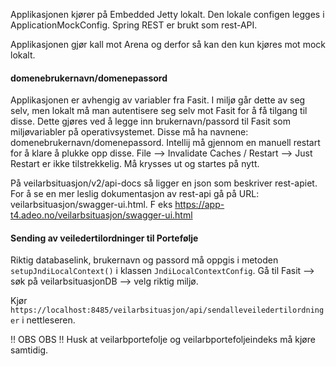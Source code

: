 Applikasjonen kjører på Embedded Jetty lokalt. Den lokale configen legges i ApplicationMockConfig.
Spring REST er brukt som rest-API.

Applikasjonen gjør kall mot Arena og derfor så kan den kun kjøres mot mock lokalt.

#### domenebrukernavn/domenepassord
Applikasjonen er avhengig av variabler fra Fasit. I miljø går dette av seg selv, men lokalt må man autentisere seg selv
mot Fasit for å få tilgang til disse. Dette gjøres ved å legge inn brukernavn/passord til Fasit som miljøvariabler
på operativsystemet. Disse må ha navnene: domenebrukernavn/domenepassord. Intellij må gjennom en manuell restart for å
klare å plukke opp disse. File --> Invalidate Caches / Restart --> Just Restart er ikke tilstrekkelig. Må krysses ut
og startes på nytt.

På veilarbsituasjon/v2/api-docs så ligger en json som beskriver rest-apiet.
For å se en mer leslig dokumentasjon av rest-api gå på URL: veilarbsituasjon/swagger-ui.html.
F eks https://app-t4.adeo.no/veilarbsituasjon/swagger-ui.html

#### Sending av veiledertilordninger til Portefølje
Riktig databaselink, brukernavn og passord må oppgis i metoden ``setupJndiLocalContext()`` i klassen 
``JndiLocalContextConfig``. Gå til Fasit --> søk på veilarbsituasjonDB --> velg riktig miljø.

Kjør ``https://localhost:8485/veilarbsituasjon/api/sendalleveiledertilordninger`` i nettleseren.

!! OBS OBS !! Husk at veilarbportefolje og veilarbportefoljeindeks må kjøre samtidig.